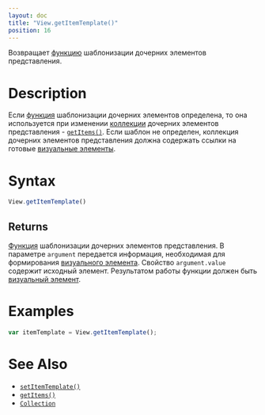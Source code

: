```yaml
---
layout: doc
title: "View.getItemTemplate()"
position: 16
---
```


Возвращает [функцию](../../Script/) шаблонизации дочерних элементов представления.

# Description

Если [функция](../../Script/) шаблонизации дочерних элементов определена, то она используется при
изменении [коллекции](../../Collection/) дочерних элементов представления - [`getItems()`](../View.getItems/).
Если шаблон не определен, коллекция дочерних элементов представления должна содержать ссылки на
готовые [визуальные элементы](../../Element/).

# Syntax

```js
View.getItemTemplate()
```

## Returns

[Функция](../../Script/) шаблонизации дочерних элементов представления. В параметре `argument`
передается информация, необходимая для формирования [визуального элемента](../../Element/).
Свойство `argument.value` содержит исходный элемент. Результатом работы функции должен быть
[визуальный элемент](../../Element/).

# Examples

```js
var itemTemplate = View.getItemTemplate();
```

# See Also

* [`setItemTemplate()`](../View.setItemTemplate/)
* [`getItems()`](../View.getItems/)
* [`Collection`](../../Collection/)
